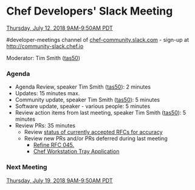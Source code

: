 # Chef Developers' Slack Meeting

[Thursday, July 12, 2018 9AM-9:50AM PDT](http://everytimezone.com/#2018-07-12,240,cn3)

\#developer-meetings channel of [chef-community.slack.com](http://chef-community.slack.com) - sign-up at <http://community-slack.chef.io>

Moderator: Tim Smith ([tas50](https://www.github.com/tas50/))

### Agenda
* Agenda Review, speaker Tim Smith ([tas50](https://www.github.com/tas50/)): 2 minutes
* Updates: 15 minutes max.
* Community update, speaker Tim Smith ([tas50](https://www.github.com/tas50/)): 5 minutes
* Software update, speaker - various people: 5 minutes
* Review action items from last meeting, speaker Tim Smith ([tas50](https://www.github.com/tas50/)): 5 minutes
* Review PRs:  35 minutes
  * Review [status of currently accepted RFCs for accuracy](https://chef.github.io/chef-rfc/)
  * Review new PRs and/or PRs deferred during last meeting
    * [Refine RFC 045.](https://github.com/chef/chef-rfc/pull/314)
    * [Chef Workstation Tray Application](https://github.com/chef/chef-rfc/pull/311)

### Next Meeting

[Thursday, July 19, 2018 9AM-9:50AM PDT](http://everytimezone.com/#2018-07-19,240,cn3)
